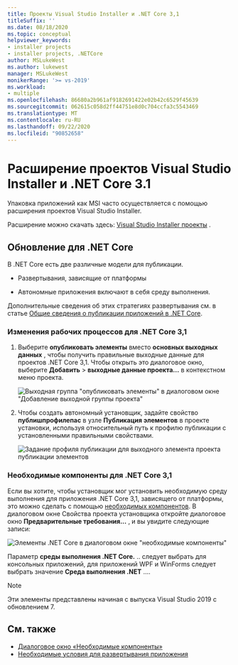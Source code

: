 ```yaml
---
title: Проекты Visual Studio Installer и .NET Core 3,1
titleSuffix: ''
ms.date: 08/18/2020
ms.topic: conceptual
helpviewer_keywords:
- installer projects
- installer projects, .NETCore
author: MSLukeWest
ms.author: lukewest
manager: MSLukeWest
monikerRange: '>= vs-2019'
ms.workload:
- multiple
ms.openlocfilehash: 86680a2b961af9182691422e02b42c6529f45639
ms.sourcegitcommit: 062615c058d2ff44751e8d0c704ccfa3c5543469
ms.translationtype: MT
ms.contentlocale: ru-RU
ms.lasthandoff: 09/22/2020
ms.locfileid: "90852658"
---
```

# <a name="visual-studio-installer-projects-extension-and-net-core-31"></a>Расширение проектов Visual Studio Installer и .NET Core 3.1

Упаковка приложений как MSI часто осуществляется с помощью расширения проектов Visual Studio Installer.

Расширение можно скачать здесь: [Visual Studio Installer проекты](https://marketplace.visualstudio.com/items?itemName=VisualStudioClient.MicrosoftVisualStudio2017InstallerProjects) .

## <a name="update-for-net-core"></a>Обновление для .NET Core
В .NET Core есть две различные модели для публикации.

- Развертывания, зависящие от платформы

- Автономные приложения включают в себя среду выполнения.

Дополнительные сведения об этих стратегиях развертывания см. в статье [Общие сведения о публикации приложений в .NET Core](/dotnet/core/deploying/).

### <a name="workflow-changes-for-net-core-31"></a>Изменения рабочих процессов для .NET Core 3,1

1. Выберите **опубликовать элементы** вместо **основных выходных данных** , чтобы получить правильные выходные данные для проектов .NET Core 3,1.  Чтобы открыть это диалоговое окно, выберите **Добавить**  >  **выходные данные проекта...** в контекстном меню проекта.

    ![Выходная группа "опубликовать элементы" в диалоговом окне "Добавление выходной группы проекта"](../deployment/media/installer-projects-net-core-publish-items-output.png "Выбор публикации элементов")

2. Чтобы создать автономный установщик, задайте свойство **публишпрофилепас** в узле **Публикация элементов** в проекте установки, используя относительный путь к профилю публикации с установленными правильными свойствами.

    ![Задание профиля публикации для выходного элемента проекта публикации элементов](../deployment/media/installer-projects-net-core-publish-profile.png "Задать профиль публикации")

### <a name="prerequisites-for-net-core-31"></a>Необходимые компоненты для .NET Core 3,1

Если вы хотите, чтобы установщик мог установить необходимую среду выполнения для приложения .NET Core 3,1, зависящего от платформы, это можно сделать с помощью [необходимых компонентов](../deployment/application-deployment-prerequisites.md).  В диалоговом окне Свойства проекта установщика откройте диалоговое окно **Предварительные требования...** , и вы увидите следующие записи:

![Элементы .NET Core в диалоговом окне "необходимые компоненты"](../deployment/media/installer-projects-net-core-prerequisites.png "Предварительные требования для .NET Core")

Параметр **среды выполнения .NET Core.** .. следует выбрать для консольных приложений, для приложений WPF и WinForms следует выбрать значение **Среда выполнения .NET** ....

>[!NOTE]
>Эти элементы представлены начиная с выпуска Visual Studio 2019 с обновлением 7.

## <a name="see-also"></a>См. также

- [Диалоговое окно «Необходимые компоненты»](../ide/reference/prerequisites-dialog-box.md)
- [Необходимые условия для развертывания приложения](../deployment/application-deployment-prerequisites.md)